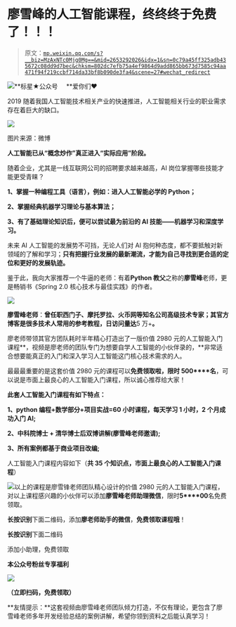 # 廖雪峰的人工智能课程，终终终于免费了！！！

> 原文：[`mp.weixin.qq.com/s?__biz=MzAxNTc0Mjg0Mg==&mid=2653292026&idx=1&sn=0c79a45ff325adb435672c08dd9d7bec&chksm=802dc7efb75a4ef9864d9add865bb673d7585c94aa471f94f219ccbf714da33bf8b090de3fa4&scene=27#wechat_redirect`](http://mp.weixin.qq.com/s?__biz=MzAxNTc0Mjg0Mg==&mid=2653292026&idx=1&sn=0c79a45ff325adb435672c08dd9d7bec&chksm=802dc7efb75a4ef9864d9add865bb673d7585c94aa471f94f219ccbf714da33bf8b090de3fa4&scene=27#wechat_redirect)

![](img/7976c8b0ed1c55dc0294e10b5472cc22.png)**标星★公众号     **爱你们♥

2019 随着我国人工智能技术相关产业的快速推进，人工智能相关行业的职业需求存在着巨大的缺口。

![](img/6ba2d15675e592a4c2b0c3bd02462e17.png)

图片来源：微博

**人工智能已从“概念炒作”真正进入“实际应用”阶段。**

随着企业，尤其是一线互联网公司的招聘要求越来越高，AI 岗位掌握哪些技能才能更受青睐？

**1、掌握一种编程工具（语言），例如：进入人工智能必学的 Python；**

**2、掌握经典机器学习理论与基本算法；**

**3、有了基础理论知识后，便可以尝试最为前沿的 AI 技能——机器学习和深度学习。**

未来 AI 人工智能的发展势不可挡，无论人们对 AI 抱何种态度，都不要抵触对新领域的了解和学习；**只有把握行业发展的最新潮流，才能为自己寻找到更合适的定位和更好的发展轨迹。**

鉴于此，我向大家推荐一个牛逼的老师：有着**Python 教父**之称的**廖雪峰**老师，更是畅销书《Spring 2.0 核心技术与最佳实践》的作者。

![](img/b1e039d18f085ed1c459a4ae3c7b39f1.png)

**廖雪峰老师**：**曾任职西门子、摩托罗拉、火币网等知名公司高级技术专家；其官方博客是很多技术人常用的参考教程，日访问量达**5 万+**。**

廖老师带领其官方团队耗时半年精心打造出了一版价值 2980 元的人工智能入门课程**，视频是廖老师的团队专门为想要自学人工智能的小伙伴录的，**非常适合想要能真正的入门和深入学习人工智能这门核心技术需求的人。

最最最重要的是这套价值 2980 元的课程可以**免费领取啦，限时 500****名**，可以说是市面上最良心的人工智能入门课程，所以诚心推荐给大家！

**此套人工智能入门课程有如下特点：**

**1、**python 编程+数学部分+项目实战=60 小时课程**，每天学习 1 小时，2 个月成功入门 AI;**

**2、中科院博士 + 清华博士后双博讲解(廖雪峰老师邀请);**

**3、所有案例都基于商业项目改编;**

人工智能入门课程内容如下（**共 35 个知识点，市面上最良心的人工智能入门课程**）

![](img/10ba6bfb80ce58c88f99dd0a5637d725.png)以上的课程是廖雪锋老师团队精心设计的价值 2980 元的人工智能入门课程，对以上课程感兴趣的小伙伴可以添加**廖雪峰老师助理微信**，限时**5****00**名免费领取。

**长按识别**下面二维码，添加**廖老师助手的微信**，**免费领取课程哦**！

**长按识别**下面二维码

添加小助理，免费领取

**本公众号粉丝专享福利**

![](img/d49a334c5d9c031db9937ce36715f7b8.png)

**（立即扫码，免费领取）**

**友情提示：**这套视频由廖雪峰老师团队倾力打造，不仅有理论，更包含了廖雪峰老师多年开发经验总结的案例讲解，希望你领到资料之后能认真学习！